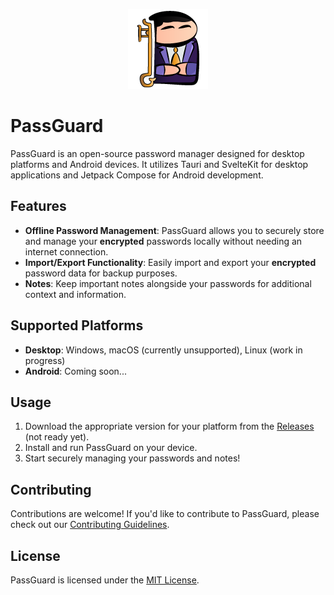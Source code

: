 <p align="center">
  <img src="app-icon.png" alt="passguard-logo" />
</p>

# PassGuard

PassGuard is an open-source password manager designed for desktop platforms and Android devices. It utilizes Tauri and SvelteKit for desktop applications and Jetpack Compose for Android development.

## Features

- **Offline Password Management**: PassGuard allows you to securely store and manage your **encrypted** passwords locally without needing an internet connection.
- **Import/Export Functionality**: Easily import and export your **encrypted** password data for backup purposes.
- **Notes**: Keep important notes alongside your passwords for additional context and information.

## Supported Platforms

- **Desktop**: Windows, macOS (currently unsupported), Linux (work in progress)
- **Android**: Coming soon...

## Usage

1. Download the appropriate version for your platform from the [Releases](will-be-updated-latter) (not ready yet).
2. Install and run PassGuard on your device.
3. Start securely managing your passwords and notes!

## Contributing

Contributions are welcome! If you'd like to contribute to PassGuard, please check out our [Contributing Guidelines](CONTRIBUTING.md).

## License

PassGuard is licensed under the [MIT License](LICENSE).
